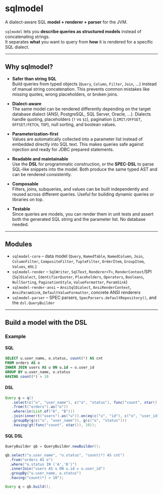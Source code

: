 # sqlmodel

A dialect-aware SQL **model + renderer + parser** for the JVM.

`sqlmodel` lets you **describe queries as structured models** instead of concatenating strings.  
It separates **what** you want to query from **how** it is rendered for a specific SQL dialect.

---

## Why sqlmodel?

- **Safer than string SQL**  
  Build queries from typed objects (`Query`, `Column`, `Filter`, `Join`, …) instead of manual string concatenation. This prevents common mistakes like missing quotes, wrong placeholders, or broken joins.

- **Dialect-aware**  
  The same model can be rendered differently depending on the target database dialect (ANSI, PostgreSQL, SQL Server, Oracle, …). Dialects handle quoting, placeholders (`?` vs `$1`), pagination (`LIMIT/OFFSET`, `OFFSET/FETCH`, `TOP`), null sorting, and boolean values.

- **Parameterization-first**  
  Values are automatically collected into a parameter list instead of embedded directly into SQL text. This makes queries safe against injection and ready for JDBC prepared statements.

- **Readable and maintainable**  
  Use the **DSL** for programmatic construction, or the **SPEC-DSL** to parse SQL-like snippets into the model. Both produce the same typed AST and can be rendered consistently.

- **Composable**  
  Filters, joins, subqueries, and values can be built independently and reused across different queries. Useful for building dynamic queries or libraries on top.

- **Testable**  
  Since queries are models, you can render them in unit tests and assert both the generated SQL string and the parameter list. No database needed.

---

## Modules

- `sqlmodel-core` – data model (`Query`, `NamedTable`, `NamedColumn`, `Join`, `ColumnFilter`, `CompositeFilter`, `TupleFilter`, `OrderItem`, `GroupItem`, `Values`, etc.)
- `sqlmodel-render` – `SqlWriter`, `SqlText`, `Renderer<T>`, `RenderContext`/SPI (`SqlDialect`, `IdentifierQuoter`, `Placeholders`, `Operators`, `Booleans`, `NullSorting`, `PaginationStyle`, `ValueFormatter`, `ParamSink`)
- `sqlmodel-render-ansi` – `AnsiSqlDialect`, `AnsiRenderContext`, `AnsiParamSink`, `DefaultValueFormatter`, concrete ANSI renderers
- `sqlmodel-parser` – SPEC parsers, `SpecParsers.defaultRepository()`, and the `dsl.QueryBuilder`

---

## Build a model with the DSL
### Example
#### SQL
```sql
SELECT u.user_name, o.status, count(*) AS cnt
FROM orders AS o
INNER JOIN users AS u ON u.id = o.user_id
GROUP BY u.user_name, o.status
HAVING count(*) > 10
```
#### DSL
```java
Query q = q()
   .select(c("u", "user_name"), c("o", "status"), func("count", star()).as("cnt"))
   .from(t("orders").as("o"))
   .where(in(List.of("A", "B")))
   .join(inner(t("users").as("u")).on(eq(c("u", "id"), c("o", "user_id"))))
   .groupBy(g(c("u", "user_name")), g(c("o", "status")))
   .having(gt(func("count", star()), 10));
```
#### SQL DSL
```java
QueryBuilder qb = QueryBuilder.newBuilder();

qb.select("u.user_name", "o.status", "count(*) AS cnt")
  .from("orders AS o")
  .where("o.status IN ('A','B')")
  .innerJoin("users AS u ON u.id = o.user_id")
  .groupBy("u.user_name, o.status")
  .having("count(*) > 10");

Query q = qb.build();
```
